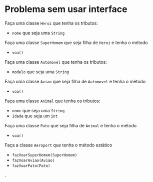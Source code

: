 # Problema sem usar interface

Faça uma classe `Heroi` que tenha os tributos:
* `nome` que seja uma `String`

Faça uma classe `SuperHomem` que seja filha de `Heroi` e tenha o método
* `voa()`

Faça uma classe `Automovel` que tenha os tributos:
* `modelo` que seja uma `String`

Faça uma classe `Aviao` que seja filha de `Automovel` e tenha o método
* `voa()`

Faça uma classe `Animal` que tenha os tributos:
* `nome` que seja uma `String`
* `idade` que seja um `int`

Faça uma classe `Pato` que seja filha de `Animal` e tenha o método
* `voa()`


Faça a classe `Aeroport` que tenha o método estático
* `fazVoarSuperHomem(SuperHomem)`
* `fazVoarAviao(Aviao)`
* `fazVoarPato(Pato)`





.
